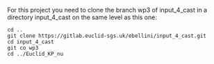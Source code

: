 For this project you need to clone the branch wp3 of input_4_cast in a directory input_4_cast on the same level as this one:

    cd ..
    git clone https://gitlab.euclid-sgs.uk/ebellini/input_4_cast.git
    cd input_4_cast
    git co wp3
    cd ../Euclid_KP_nu
